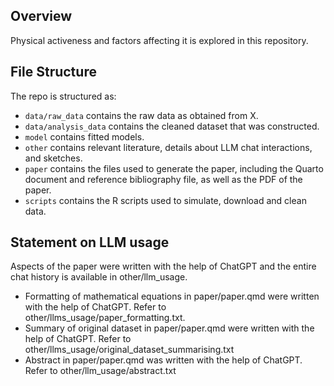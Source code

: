 ## Overview

Physical activeness and factors affecting it is explored in this repository. 

## File Structure

The repo is structured as:

-   `data/raw_data` contains the raw data as obtained from X.
-   `data/analysis_data` contains the cleaned dataset that was constructed.
-   `model` contains fitted models. 
-   `other` contains relevant literature, details about LLM chat interactions, and sketches.
-   `paper` contains the files used to generate the paper, including the Quarto document and reference bibliography file, as well as the PDF of the paper. 
-   `scripts` contains the R scripts used to simulate, download and clean data.


## Statement on LLM usage

Aspects of the paper were written with the help of ChatGPT and the entire chat history is available in other/llm_usage.
- Formatting of mathematical equations in paper/paper.qmd were written with the help of ChatGPT. Refer to other/llms_usage/paper_formatting.txt.
- Summary of original dataset in paper/paper.qmd were written with the help of ChatGPT. Refer to other/llms_usage/original_dataset_summarising.txt
- Abstract in paper/paper.qmd was written with the help of ChatGPT. Refer to other/llm_usage/abstract.txt
